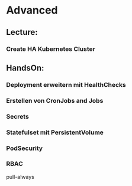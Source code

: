 # Advanced

## Lecture:

### Create HA Kubernetes Cluster

## HandsOn:

### Deployment erweitern mit HealthChecks

### Erstellen von CronJobs and Jobs

### Secrets

### Statefulset mit PersistentVolume

### PodSecurity

### RBAC

pull-always